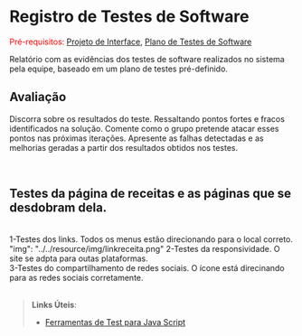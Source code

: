 # Registro de Testes de Software

<span style="color:red">Pré-requisitos: <a href="3-Projeto de Interface.md"> Projeto de Interface</a></span>, <a href="8-Plano de Testes de Software.md"> Plano de Testes de Software</a>

Relatório com as evidências dos testes de software realizados no sistema pela equipe, baseado em um plano de testes pré-definido.

## Avaliação

Discorra sobre os resultados do teste. Ressaltando pontos fortes e fracos identificados na solução. Comente como o grupo pretende atacar esses pontos nas próximas iterações. Apresente as falhas detectadas e as melhorias geradas a partir dos resultados obtidos nos testes.


<br>
<h2>Testes da página de receitas e as páginas que se desdobram dela. </h2>
<br> 1-Testes dos links. Todos os menus estão direcionando para o local correto. 
<br> "img": "../../resource/img/linkreceita.png"
 2-Testes da responsividade.
O site se adpta para outas plataformas.
<br> 3-Testes do compartilhamento de redes sociais.
O ícone está direcinando para as redes sociais corretamente. 
</br>
</br>



> **Links Úteis**:
> - [Ferramentas de Test para Java Script](https://geekflare.com/javascript-unit-testing/)